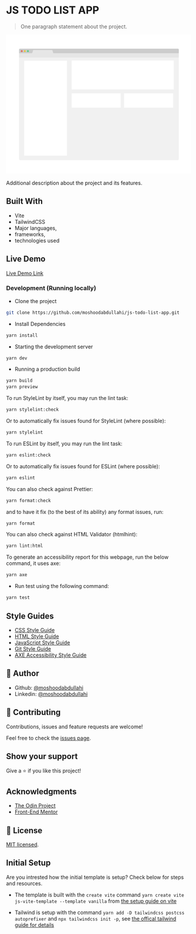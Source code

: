 # JS TODO LIST APP

> One paragraph statement about the project.

![screenshot](./app_screenshot.png)

Additional description about the project and its features.

## Built With

- Vite
- TailwindCSS
- Major languages,
- frameworks,
- technologies used

## Live Demo

[Live Demo Link](https://js-todo-list-app.netlify.app/)

### Development (Running locally)

- Clone the project

```bash
git clone https://github.com/moshoodabdullahi/js-todo-list-app.git

```

- Install Dependencies

```bash
yarn install
```

- Starting the development server

```bash
yarn dev
```

- Running a production build

```bash
yarn build
yarn preview
```

To run StyleLint by itself, you may run the lint task:

```bash
yarn stylelint:check
```

Or to automatically fix issues found for StyleLint (where possible):

```bash
yarn stylelint
```

To run ESLint by itself, you may run the lint task:

```bash
yarn eslint:check
```

Or to automatically fix issues found for ESLint (where possible):

```bash
yarn eslint
```

You can also check against Prettier:

```bash
yarn format:check
```

and to have it fix (to the best of its ability) any format issues, run:

```bash
yarn format
```

You can also check against HTML Validator (htmlhint):

```bash
yarn lint:html
```

To generate an accessibility report for this webpage, run the below command, it uses axe:

```bash
yarn axe
```

- Run test using the following command:

```bash
yarn test
```

## Style Guides

- [CSS Style Guide](http://udacity.github.io/frontend-nanodegree-styleguide/css.html)
- [HTML Style Guide](http://udacity.github.io/frontend-nanodegree-styleguide/index.html)
- [JavaScript Style Guide](http://udacity.github.io/frontend-nanodegree-styleguide/javascript.html)
- [Git Style Guide](https://udacity.github.io/git-styleguide/)
- [AXE Accessibility Style Guide](https://dequeuniversity.com/rules/axe/html/4.7)

## 👤 Author

- Github: [@moshoodabdullahi](https://github.com/moshoodabdullahi)
- Linkedin: [@moshoodabdullahi](https://www.linkedin.com/in/moshoodabdullahi/)

## 🤝 Contributing

Contributions, issues and feature requests are welcome!

Feel free to check the [issues page](../../issues).

## Show your support

Give a ⭐️ if you like this project!

## Acknowledgments

- [The Odin Project](https://www.theodinproject.com/lessons/node-path-javascript-todo-list)
- [Front-End Mentor](https://www.frontendmentor.io/challenges/todo-app-Su1_KokOW)

## 📝 License

[MIT licensed](./LICENSE).

## Initial Setup

Are you intrested how the initial template is setup? Check below for steps and resources.

- The template is built with the `create vite` command `yarn create vite js-vite-template --template vanilla` from [the setup guide on vite](https://vitejs.dev/guide/#scaffolding-your-first-vite-project)

- Tailwind is setup with the command `yarn add -D tailwindcss postcss autoprefixer` and `npx tailwindcss init -p`, see [the offical tailwind guide for details](https://tailwindcss.com/docs/guides/vite)
